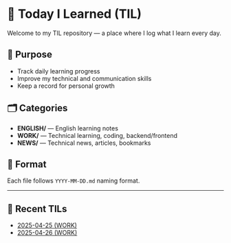 # 📘 Today I Learned (TIL)

Welcome to my TIL repository — a place where I log what I learn every day.

## 📌 Purpose
- Track daily learning progress
- Improve my technical and communication skills
- Keep a record for personal growth

## 🗂 Categories
- **ENGLISH/** — English learning notes
- **WORK/** — Technical learning, coding, backend/frontend
- **NEWS/** — Technical news, articles, bookmarks

## 🧾 Format
Each file follows `YYYY-MM-DD.md` naming format.

---

## 🧠 Recent TILs
- [2025-04-25 (WORK)](WORK/2025/04_April/2025-04-25.md)
- [2025-04-26 (WORK)](WORK/2025/04_April/2025-04-26.md)

